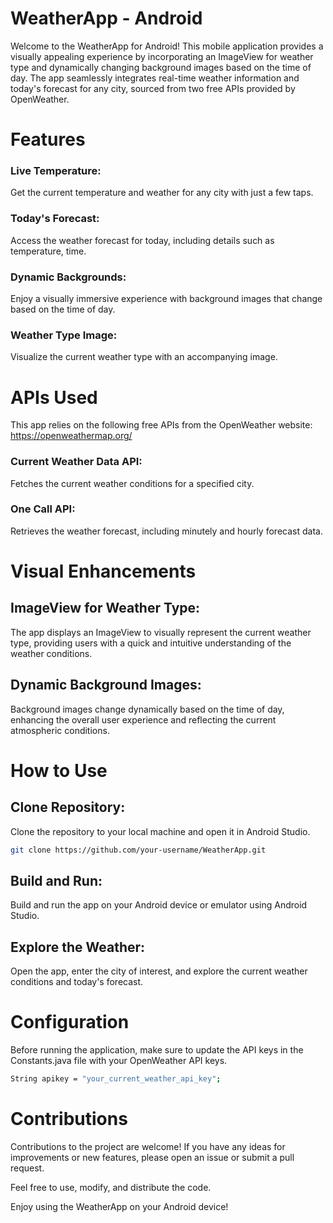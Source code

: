 # WeatherApp - Android
Welcome to the WeatherApp for Android! This mobile application provides a visually appealing experience by incorporating an ImageView for weather type and dynamically changing background images based on the time of day. The app seamlessly integrates real-time weather information and today's forecast for any city, sourced from two free APIs provided by OpenWeather.

# Features
### Live Temperature: 
Get the current temperature and weather for any city with just a few taps.
### Today's Forecast: 
Access the weather forecast for today, including details such as temperature, time.
### Dynamic Backgrounds: 
Enjoy a visually immersive experience with background images that change based on the time of day.
### Weather Type Image: 
Visualize the current weather type with an accompanying image.

# APIs Used
This app relies on the following free APIs from the OpenWeather website: https://openweathermap.org/

### Current Weather Data API: 
Fetches the current weather conditions for a specified city.
### One Call API: 
Retrieves the weather forecast, including minutely and hourly forecast data.

# Visual Enhancements
## ImageView for Weather Type:
The app displays an ImageView to visually represent the current weather type, providing users with a quick and intuitive understanding of the weather conditions.

## Dynamic Background Images:
Background images change dynamically based on the time of day, enhancing the overall user experience and reflecting the current atmospheric conditions.
# How to Use
## Clone Repository:
Clone the repository to your local machine and open it in Android Studio.

```bash
git clone https://github.com/your-username/WeatherApp.git
```
## Build and Run:
Build and run the app on your Android device or emulator using Android Studio.

## Explore the Weather:
Open the app, enter the city of interest, and explore the current weather conditions and today's forecast.

# Configuration
Before running the application, make sure to update the API keys in the Constants.java file with your OpenWeather API keys.

```bash
String apikey = "your_current_weather_api_key";
```

# Contributions
Contributions to the project are welcome! If you have any ideas for improvements or new features, please open an issue or submit a pull request.

Feel free to use, modify, and distribute the code.

Enjoy using the WeatherApp on your Android device!
